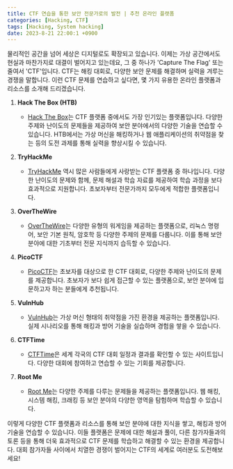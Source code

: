 ```yaml
---
title: CTF 연습을 통한 보안 전문가로의 발전 | 추천 온라인 플랫폼
categories: [Hacking, CTF]
tags: [Hacking, System hacking]
date: 2023-8-21 22:00:1 +0900
---
```


물리적인 공간을 넘어 세상은 디지털로도 확장되고 있습니다. 이제는 가상 공간에서도 현실과 마찬가지로 대결이 벌어지고 있는데요, 그 중 하나가 'Capture The Flag' 또는 줄여서 'CTF'입니다. CTF는 해킹 대회로, 다양한 보안 문제를 해결하며 실력을 겨루는 경쟁을 말합니다. 이런 CTF 문제를 연습하고 싶다면, 몇 가지 유용한 온라인 플랫폼과 리소스를 소개해 드리겠습니다.

1. **Hack The Box (HTB)**
   - [Hack The Box](https://www.hackthebox.eu/)는 CTF 플랫폼 중에서도 가장 인기있는 플랫폼입니다. 다양한 주제와 난이도의 문제들을 제공하여 보안 분야에서의 다양한 기술을 연습할 수 있습니다. HTB에서는 가상 머신을 해킹하거나 웹 애플리케이션의 취약점을 찾는 등의 도전 과제를 통해 실력을 향상시킬 수 있습니다.

2. **TryHackMe**
   - [TryHackMe](https://tryhackme.com/) 역시 많은 사람들에게 사랑받는 CTF 플랫폼 중 하나입니다. 다양한 난이도의 문제와 함께, 문제 해설과 학습 자료를 제공하여 학습 과정을 보다 효과적으로 지원합니다. 초보자부터 전문가까지 모두에게 적합한 플랫폼입니다.

3. **OverTheWire**
   - [OverTheWire](https://overthewire.org/wargames/)는 다양한 유형의 워게임을 제공하는 플랫폼으로, 리눅스 명령어, 보안 기본 원칙, 암호학 등 다양한 주제의 문제를 다룹니다. 이를 통해 보안 분야에 대한 기초부터 전문 지식까지 습득할 수 있습니다.

4. **PicoCTF**
   - [PicoCTF](https://picoctf.org/)는 초보자를 대상으로 한 CTF 대회로, 다양한 주제와 난이도의 문제를 제공합니다. 초보자가 보다 쉽게 접근할 수 있는 플랫폼으로, 보안 분야에 입문하고자 하는 분들에게 추천됩니다.

5. **VulnHub**
   - [VulnHub](https://www.vulnhub.com/)는 가상 머신 형태의 취약점을 가진 환경을 제공하는 플랫폼입니다. 실제 시나리오를 통해 해킹과 방어 기술을 실습하며 경험을 쌓을 수 있습니다.

6. **CTFTime**
   - [CTFTime](https://ctftime.org/)은 세계 각국의 CTF 대회 일정과 결과를 확인할 수 있는 사이트입니다. 다양한 대회에 참여하고 연습할 수 있는 기회를 제공합니다.

7. **Root Me**
   - [Root Me](https://www.root-me.org/)는 다양한 주제를 다루는 문제들을 제공하는 플랫폼입니다. 웹 해킹, 시스템 해킹, 크래킹 등 보안 분야의 다양한 영역을 탐험하며 학습할 수 있습니다.

이렇게 다양한 CTF 플랫폼과 리소스를 통해 보안 분야에 대한 지식을 쌓고, 해킹과 방어 기술을 연습할 수 있습니다. 이들 플랫폼은 문제에 대한 해설과 풀이, 다른 참가자들과의 토론 등을 통해 더욱 효과적으로 CTF 문제를 학습하고 해결할 수 있는 환경을 제공합니다. 대회 참가자들 사이에서 치열한 경쟁이 벌어지는 CTF의 세계로 여러분도 도전해보세요!